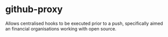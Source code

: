# github-proxy

Allows centralised hooks to be executed prior to a push, specifically aimed an financial organisations working with open source.

